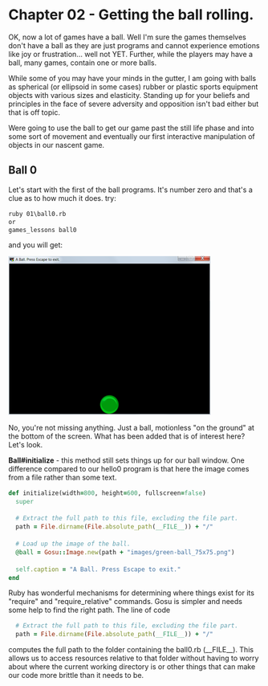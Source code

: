 # Chapter 02 - Getting the ball rolling.

OK, now a lot of games have a ball. Well I'm sure the games themselves don't
have a ball as they are just programs and cannot experience emotions like
joy or frustration... well not YET. Further, while the players may have a ball,
many games, contain one or more balls.

While some of you may have your minds in the gutter, I am going with balls as
spherical (or ellipsoid in some cases) rubber or plastic sports equipment
objects with various sizes and elasticity. Standing up for your beliefs and
principles in the face of severe adversity and opposition isn't bad either but
that is off topic.

Were going to use the ball to get our game past the still life phase and into
some sort of movement and eventually our first interactive manipulation of
objects in our nascent game.

## Ball 0

Let's start with the first of the ball programs. It's number zero and that's a
clue as to how much it does. try:

    ruby 01\ball0.rb
    or
    games_lessons ball0

and you will get:

![ball0](./images/ball0_image.png)

No, you're not missing anything. Just a ball, motionless "on the ground" at the
bottom of the screen. What has been added that is of interest here? Let's look.

**Ball#initialize** - this method still sets things up for our ball window. One
difference compared to our hello0 program is that here the image comes from a
file rather than some text.

```ruby
def initialize(width=800, height=600, fullscreen=false)
  super

  # Extract the full path to this file, excluding the file part.
  path = File.dirname(File.absolute_path(__FILE__)) + "/"

  # Load up the image of the ball.
  @ball = Gosu::Image.new(path + "images/green-ball_75x75.png")

  self.caption = "A Ball. Press Escape to exit."
end
```

Ruby has wonderful mechanisms for determining where things exist for its
"require" and "require_relative" commands. Gosu is simpler and needs some help
to find the right path. The line of code

```ruby
  # Extract the full path to this file, excluding the file part.
  path = File.dirname(File.absolute_path(__FILE__)) + "/"
```
computes the full path to the folder containing the ball0.rb (\_\_FILE\_\_).
This allows us to access resources relative to that folder without having to
worry about where the current working directory is or other things that can
make our code more brittle than it needs to be.
